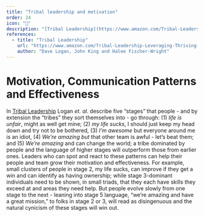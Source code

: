 ```yaml
---
title: "Tribal leadership and motivation"
order: 24
icon: "📣"
description: "[Tribal Leadership](https://www.amazon.com/Tribal-Leadership-Leveraging-Thriving-Organization/dp/0061251321) describes five “stages” that people - and by extension the “tribes” they sort themselves into - go through: (1) *life is unfair*, might as well get mine; (2) *my life sucks*, I should just keep my head down and try not to be bothered, (3) *I’m awesome* but everyone around me is an idiot, (4) *We’re amazing* *but* that other team is awful - let’s beat them; and (5) *We’re amazing* and can change the world. Leaders who spot and use these patterns effectively create better, more motivated teams: for example, give small stage 2 clusters a win and watch them grow by having ownership. Show stage 3-dominant individuals, in small groups, that they need to lean on each other to succeed. People evolve slowly from one stage to the next, so using later-stage techniques to motivate earlier-stage colleagues will land poorly."
references:
  - title: "Tribal Leadership"
    url: "https://www.amazon.com/Tribal-Leadership-Leveraging-Thriving-Organization/dp/0061251321"
    author: "Dave Logan, John King and Halee Fischer-Wright"
---
```


# Motivation, Communication Patterns and Effectiveness

In [Tribal Leadership](https://www.amazon.com/Tribal-Leadership-Leveraging-Thriving-Organization/dp/0061251321) Logan *et. al.* describe five “stages” that people - and by extension the “tribes” they sort themselves into - go through: (1) *life is unfair*, might as well get mine; (2) *my life sucks*, I should just keep my head down and try not to be bothered, (3) *I’m awesome* but everyone around me is an idiot, (4) *We’re amazing* *but* that other team is awful - let’s beat them; and (5) *We’re amazing* and can change the world; a tribe dominated by people and the language of higher stages will outperform those from earlier ones. Leaders who can spot and react to these patterns can help their people and team grow their motivation and effectiveness. For example, small clusters of people in stage 2, my life sucks, can improve if they get a win and can identify as having ownership; while stage 3-dominant individuals need to be shown, in small triads, that they each have skills they exceed at and areas they need help. But people evolve slowly from one stage to the next - leaning into stage 5 language, “we’re amazing and have a great mission,” to folks in stage 2 or 3, will read as disingenuous and the natural cynicism of these stages will win out.